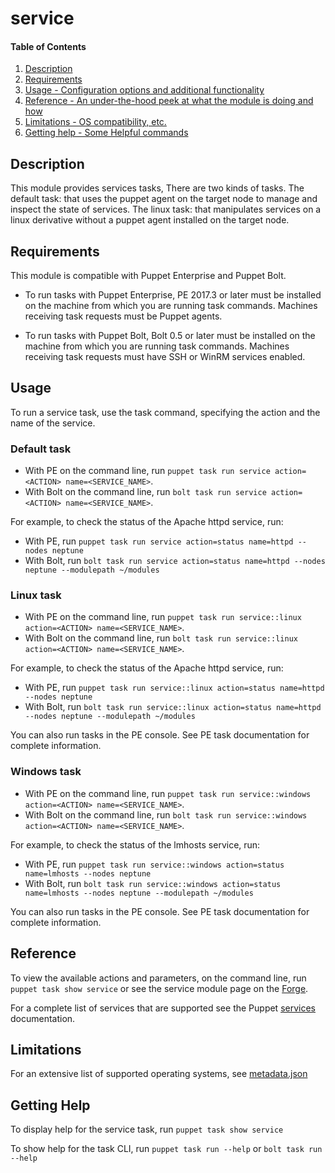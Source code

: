 
# service

#### Table of Contents

1. [Description](#description)
2. [Requirements](#requirements)
3. [Usage - Configuration options and additional functionality](#usage)
4. [Reference - An under-the-hood peek at what the module is doing and how](#reference)
5. [Limitations - OS compatibility, etc.](#limitations)
6. [Getting help - Some Helpful commands](#getting-help)

## Description

This module provides services tasks, There are two kinds of tasks. The default task: that uses the puppet agent on the target node to manage and inspect the state of services. The linux task: that manipulates services on a linux derivative without a puppet agent installed on the target node.


## Requirements
This module is compatible with Puppet Enterprise and Puppet Bolt.

* To run tasks with Puppet Enterprise, PE 2017.3 or later must be installed on the machine from which you are running task commands. Machines receiving task requests must be Puppet agents.

* To run tasks with Puppet Bolt, Bolt 0.5 or later must be installed on the machine from which you are running task commands. Machines receiving task requests must have SSH or WinRM services enabled.

## Usage

To run a service task, use the task command, specifying the action and the name of the service.

### Default task

* With PE on the command line, run `puppet task run service action=<ACTION> name=<SERVICE_NAME>`.
* With Bolt on the command line, run `bolt task run service action=<ACTION> name=<SERVICE_NAME>`.

For example, to check the status of the Apache httpd service, run:

* With PE, run `puppet task run service action=status name=httpd --nodes neptune`
* With Bolt, run `bolt task run service action=status name=httpd --nodes neptune --modulepath ~/modules`

### Linux task

* With PE on the command line, run `puppet task run service::linux action=<ACTION> name=<SERVICE_NAME>`.
* With Bolt on the command line, run `bolt task run service::linux action=<ACTION> name=<SERVICE_NAME>`.

For example, to check the status of the Apache httpd service, run:

* With PE, run `puppet task run service::linux action=status name=httpd --nodes neptune`
* With Bolt, run `bolt task run service::linux action=status name=httpd --nodes neptune --modulepath ~/modules`

You can also run tasks in the PE console. See PE task documentation for complete information.

### Windows task

* With PE on the command line, run `puppet task run service::windows action=<ACTION> name=<SERVICE_NAME>`.
* With Bolt on the command line, run `bolt task run service::windows action=<ACTION> name=<SERVICE_NAME>`.

For example, to check the status of the lmhosts service, run:

* With PE, run `puppet task run service::windows action=status name=lmhosts --nodes neptune`
* With Bolt, run `bolt task run service::windows action=status name=lmhosts --nodes neptune --modulepath ~/modules`

You can also run tasks in the PE console. See PE task documentation for complete information.

## Reference

To view the available actions and parameters, on the command line, run `puppet task show service` or see the service module page on the [Forge](https://forge.puppet.com/puppetlabs/service/tasks).

For a complete list of services that are supported see the Puppet [services](https://docs.puppet.com/puppet/latest/types/service.html) documentation.

## Limitations

For an extensive list of supported operating systems, see [metadata.json](https://github.com/puppetlabs/puppetlabs-service/blob/master/metadata.json)

## Getting Help

To display help for the service task, run `puppet task show service`

To show help for the task CLI, run `puppet task run --help` or `bolt task run --help`

